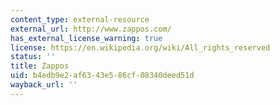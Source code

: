 ```yaml
---
content_type: external-resource
external_url: http://www.zappos.com/
has_external_license_warning: true
license: https://en.wikipedia.org/wiki/All_rights_reserved
status: ''
title: Zappos
uid: b4edb9e2-af63-43e5-86cf-08340deed51d
wayback_url: ''
---
```

